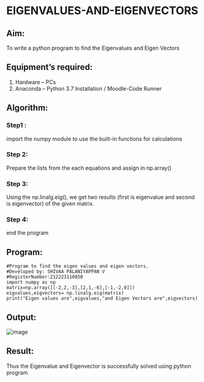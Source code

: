 # EIGENVALUES-AND-EIGENVECTORS
## Aim:
To write a python program to find the Eigenvalues and Eigen Vectors
## Equipment’s required:
1. 	Hardware – PCs
2. 	Anaconda – Python 3.7 Installation / Moodle-Code Runner
## Algorithm:
### Step1 : 
import the numpy module to use the built-in functions for calculations
### Step 2: 
Prepare the lists from the each equations and assign in np.array()
### Step 3: 
Using the np.linalg.eig(),  we get two results (first is eigenvalue and second is eigenvector) of the given matrix.
### Step 4: 
end the program
## Program:
```
#Program to find the eigen values and eigen vectors.
#Developed by: SHIVAA PALANIYAPPAN V
#RegisterNumber:212223110050
import numpy as np
matrix=np.array([[-2,2,-3],[2,1,-6],[-1,-2,0]])
eigvalues,eigvectors= np.linalg.eig(matrix)
print("Eigen values are",eigvalues,"and Eigen Vectors are",eigvectors)
```
## Output:
![image](https://github.com/shivaa-palaniyappan/EIGENVALUES-AND-EIGENVECTORS/assets/146915611/72608d37-74d5-45bd-90bd-12ca29bc9748)

## Result:
Thus the Eigenvalue and Eigenvector is successfully solved using python program
